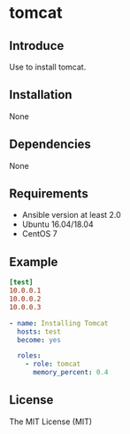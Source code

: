 # tomcat

## Introduce
Use to install tomcat.

## Installation
None

## Dependencies
None

## Requirements
* Ansible version at least 2.0
* Ubuntu 16.04/18.04
* CentOS 7

## Example
```ini
[test]
10.0.0.1
10.0.0.2
10.0.0.3
```

```yaml
- name: Installing Tomcat
  hosts: test
  become: yes

  roles:
    - role: tomcat
      memory_percent: 0.4
```

## License
The MIT License (MIT)
